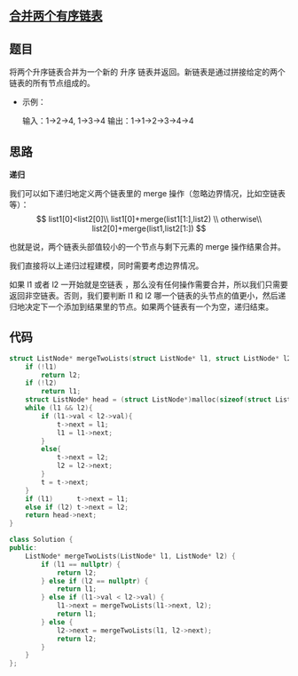 ## [合并两个有序链表](https://leetcode-cn.com/problems/merge-two-sorted-lists/)

## 题目

将两个升序链表合并为一个新的 升序 链表并返回。新链表是通过拼接给定的两个链表的所有节点组成的。  

- 示例：

  输入：1->2->4, 1->3->4
  输出：1->1->2->3->4->4

## 思路

**递归**

我们可以如下递归地定义两个链表里的 merge 操作（忽略边界情况，比如空链表等）：
$$
list1[0]<list2[0]\\
list1[0]+merge(list1[1:],list2) \\
otherwise\\
list2[0]+merge(list1,list2[1:])
$$

也就是说，两个链表头部值较小的一个节点与剩下元素的 merge 操作结果合并。

我们直接将以上递归过程建模，同时需要考虑边界情况。

如果 l1 或者 l2 一开始就是空链表 ，那么没有任何操作需要合并，所以我们只需要返回非空链表。否则，我们要判断 l1 和 l2 哪一个链表的头节点的值更小，然后递归地决定下一个添加到结果里的节点。如果两个链表有一个为空，递归结束。

## 代码

```C
struct ListNode* mergeTwoLists(struct ListNode* l1, struct ListNode* l2){
    if (!l1)
		return l2;
	if (!l2)
		return l1;
	struct ListNode* head = (struct ListNode*)malloc(sizeof(struct ListNode)), *t = head;
	while (l1 && l2){
		if (l1->val < l2->val){
			t->next = l1;
			l1 = l1->next;
		}			
		else{
			t->next = l2;
			l2 = l2->next;
		}			
		t = t->next;		
	}
	if (l1)      t->next = l1;
	else if (l2) t->next = l2;
	return head->next;
}
```



```C++
class Solution {
public:
    ListNode* mergeTwoLists(ListNode* l1, ListNode* l2) {
        if (l1 == nullptr) {
            return l2;
        } else if (l2 == nullptr) {
            return l1;
        } else if (l1->val < l2->val) {
            l1->next = mergeTwoLists(l1->next, l2);
            return l1;
        } else {
            l2->next = mergeTwoLists(l1, l2->next);
            return l2;
        }
    }
};
```

